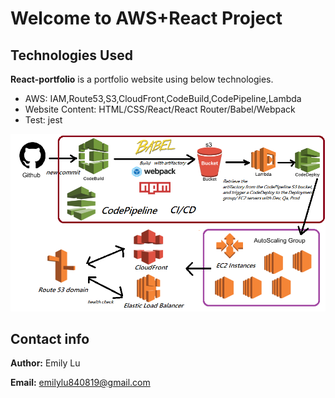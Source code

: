 # Welcome to AWS+React Project #


## Technologies Used ##

**React-portfolio** is a portfolio website using below technologies.
- AWS: IAM,Route53,S3,CloudFront,CodeBuild,CodePipeline,Lambda
- Website Content: HTML/CSS/React/React Router/Babel/Webpack
- Test: jest


![image](https://github.com/jints0819/my-portfolio/blob/master/web.png)


## Contact info ##
**Author:** Emily Lu

**Email:** emilylu840819@gmail.com
